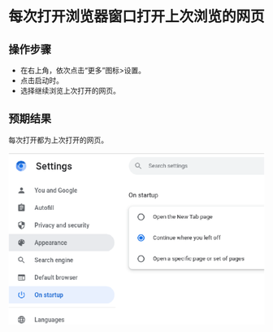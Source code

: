 # 每次打开浏览器窗口打开上次浏览的网页

## 操作步骤

- 在右上角，依次点击“更多”图标>设置。
- 点击启动时。
- 选择继续浏览上次打开的网页。

## 预期结果

每次打开都为上次打开的网页。

![每次打开浏览器窗口打开上次浏览的网页-1](./img/每次打开浏览器窗口打开上次浏览的网页-1.png)
